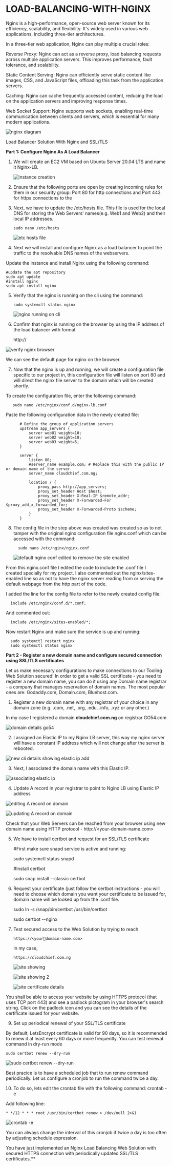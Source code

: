 # LOAD-BALANCING-WITH-NGINX


Nginx is a high-performance, open-source web server known for its efficiency, scalability, and flexibility. It's widely used in various web applications, including three-tier architectures.

In a three-tier web application, Nginx can play multiple crucial roles:

Reverse Proxy: Nginx can act as a reverse proxy, load balancing requests across multiple application servers. This improves performance, fault tolerance, and scalability.

Static Content Serving: Nginx can efficiently serve static content like images, CSS, and JavaScript files, offloading this task from the application servers.

Caching: Nginx can cache frequently accessed content, reducing the load on the application servers and improving response times.

Web Socket Support: Nginx supports web sockets, enabling real-time communication between clients and servers, which is essential for many modern applications.

![nginx diagram](https://github.com/user-attachments/assets/5a61aa42-eaab-4d39-9ccb-55bc8607f1e9)


Load Balancer Solution With Nginx and SSL/TLS


**Part 1: Configure Nginx As A Load Balancer**


1. We will create an EC2 VM based on Ubuntu Server 20.04 LTS and name it Nginx-LB.
   
   ![instance creation](https://github.com/user-attachments/assets/9fce0a9c-e71c-4f74-b396-eed01f895d0f)


2. Ensure that the following ports are open by creating incoming rules for them in our security group: Port 80 for http connections and Port 443 for https connections to the 




3. Next, we have to update the /etc/hosts file. This file is used for the local DNS for storing the Web Servers' names(e.g. Web1 and Web2) and their local IP addresses.

       sudo nano /etc/hosts

 

   ![etc hosts file](https://github.com/user-attachments/assets/e66258f7-d114-4c0b-946e-9cddb9411cc8)


4. Next we will install and configure Nginx as a load balancer to point the traffic to the resolvable DNS names of the webservers.
 
 Update the instance and install Nginx using the following command: 

    #update the apt repository
    sudo apt update
    #install nginx
    sudo apt install nginx

5. Verify that the nginx is running on the cli using the command:

       sudo systemctl status nginx

   ![nginx running on cli](https://github.com/user-attachments/assets/fd0ddad2-4592-4e1c-80fd-be35505f2aa6)

6. Confirm that nginx is running on the browser by using the IP address of the load balancer with format


      http://<public-ip-add of nginx-lb>

  ![verify nginx browser](https://github.com/user-attachments/assets/891972b3-a870-4951-bb2b-ed20cf958933)

 We can see the default page for nginx on the browser.      

7. Now that the nginx is up and running, we will create a configuration file specific to our project in, this configuration file will listen on port 80 and will direct the nginx file server to the domain which will be created shortly.

  To create the configuration file, enter the following command:

       sudo nano /etc/nginx/conf.d/nginx-lb.conf

   Paste the following configuration data in the newly created file:


    
          
          # Define the group of application servers
          upstream app_servers {
              server web01 weight=10;
              server web02 weight=10;
              server web03 weight=5;
          }
          
          server {
              listen 80;
              #server_name example.com; # Replace this with the public IP or domain name of the server
              server_name cloudchief.com.ng;  
          
              location / {
                  proxy_pass http://app_servers;
                  proxy_set_header Host $host;
                  proxy_set_header X-Real-IP $remote_addr;
                  proxy_set_header X-Forwarded-For $proxy_add_x_forwarded_for;
                  proxy_set_header X-Forwarded-Proto $scheme;
              }
          }
    


8. The config file in the step above was created was created so as to not   
  tamper with the original nginx configuration file nginx.conf which can be 
  accessed with the command:


         sudo nano /etc/nginx/nginx.conf


   ![default nginx conf edited to remove the site enabled](https://github.com/user-attachments/assets/43d55c26-7124-4497-9e05-00e40b9aa391)

        
  From this nginx.conf file I edited the code to include the .conf file I   
  created specially for my project. I also commented out the nginx/sites- 
 enabled line so as not to have the nginx server reading from or serving 
 the default webpage from the http part of the code.

  I added the line for the config file to refer to the newly created config 
  file:

      include /etc/nginx/conf.d/*.conf;

  And commented out:

      include /etc/nginx/sites-enabled/*;
    
    




  Now restart Nginx and make sure the service is up and running:

      sudo systemctl restart nginx
      sudo systemctl status nginx




**Part 2 - Register a new domain name and configure secured connection using SSL/TLS certificates**

Let us make necessary configurations to make connections to our Tooling
Web Solution secured!
In order to get a valid SSL certificate - you need to register a new domain
name, you can do it using any Domain name registrar - a company that
manages reservation of domain names. The most popular ones
are: Godaddy.com, Domain.com, Bluehost.com.
1. Register a new domain name with any registrar of your choice in any
domain zone (e.g. .com, .net, .org, .edu, .info, .xyz or any other.)

In my case I registered a domain **cloudchief.com.ng** on registrar GO54.com

  ![domain details go54](https://github.com/user-attachments/assets/52b2c612-0711-4d82-b2c5-b3926188e9b0)


2. I assigned an Elastic IP to my Nginx LB server, this way my nginx server will have a constant IP address which will not change after the server is rebooted.

  ![new cli details showing elastic ip add](https://github.com/user-attachments/assets/af96c838-bec2-47d6-abe9-35896382ad81)


3. Next, I associated the domain name with this Elastic IP.
   
  ![associating elastic ip](https://github.com/user-attachments/assets/555a90ef-cfd6-489e-8fd1-527f28af230e)


4. Update A record in your registrar to point to Nginx LB using Elastic IP
address

  ![editing A record on domain](https://github.com/user-attachments/assets/daadab74-37db-47d2-a217-4445e718398c)

  ![updating A record on domain](https://github.com/user-attachments/assets/c812d1dc-a20b-4a22-8b5c-3fc02478479a)


Check that your Web Servers can be reached from your browser using new
domain name using HTTP protocol - http://<your-domain-name.com>

5. We have to install certbot and request for an SSL/TLS certificate
   
    #First make sure snapd service is active and running:

      sudo systemctl status snapd
   
    #Install certbot
    
      sudo snap install --classic certbot
    
6. Request your certificate (just follow the certbot instructions - you 
 will need to choose which domain you want your certificate to be issued 
 for, domain name will be looked up from the .conf file.


      sudo ln -s /snap/bin/certbot /usr/bin/certbot
    
      sudo certbot --nginx
    
7. Test secured access to the Web Solution by trying to reach       

       https://<your￾domain-name.com>
   
    In my case,

       https://cloudchief.com.ng
  

   ![site showing ](https://github.com/user-attachments/assets/562f5f32-00f5-4ed0-9265-c9956902da11)


   ![site showing 2 ](https://github.com/user-attachments/assets/ebf6ad99-976b-4526-9c95-1ce9c1960e04)

   ![site certificate details](https://github.com/user-attachments/assets/d73077c6-50c1-4778-bbcf-d1b3d9b540b7)


You shall be able to access your website by using HTTPS protocol (that
uses TCP port 443) and see a padlock pictogram in your browser's search
string. Click on the padlock icon and you can see the details of the
certificate issued for your website.

9. Set up periodical renewal of your SSL/TLS certificate
    
  By default, LetsEncrypt certificate is valid for 90 days, so it is
recommended to renew it at least every 60 days or more frequently.
You can test renewal command in dry-run mode

    sudo certbot renew --dry-run

  ![sudo certbot renew --dry-run](https://github.com/user-attachments/assets/c695aa3d-527f-4541-8faf-dacf9066a298)

  Best pracice is to have a scheduled job that to run renew command
periodically. Let us configure a cronjob to run the command twice a day.

10. To do so, lets edit the crontab file with the following command:
crontab -e

  Add following line:

    * */12 * * * root /usr/bin/certbot renew > /dev/null 2>&1

  ![crontab -e](https://github.com/user-attachments/assets/1d2e5bfb-9f4e-415f-9206-caba2fe74a68)

  
  You can always change the interval of this cronjob if twice a day is too
often by adjusting schedule expression.

You have just implemented an Nginx Load Balancing Web Solution with
secured HTTPS connection with periodically updated SSL/TLS certificates.**

